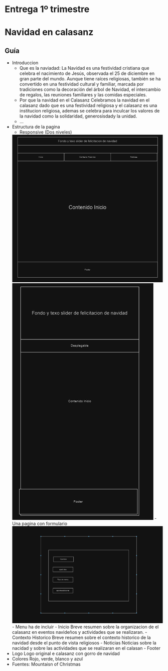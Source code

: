 # Entrega 1º trimestre
# Navidad en calasanz

## Guía
- Introduccion
    - Que es la naviadad:
        La Navidad es una festividad cristiana que celebra el nacimiento de Jesús, observada el 25 de diciembre en gran parte del mundo. Aunque tiene raíces religiosas, también se ha convertido en una festividad cultural y familiar, marcada por tradiciones como la decoración del árbol de Navidad, el intercambio de regalos, las reuniones familiares y las comidas especiales.
    - Por que la navidad en el Calasanz
        Celebramos la navidad en el calasanz dado que es una festividad religiosa y el calasanz es una institucion religiosa, ademas se celebra para inculcar los valores de la navidad como la solidaridad, generosisdady la unidad.
    - ...
- Estructura de la pagina
    - Responsive (Dos niveles)
    <img src="image.png">
    <img src="image-1.png">
    - Una pagina con formulario
    <img src="image-2.png">
    - Menu ha de incluir
        - Inicio
        Breve resumen sobre la organizacion de el calasanz en eventos navideños y actividades que se realizaran.
        - Contexto Historico
        Breve resumen sobre el contexto historico de la navidad desde el punto de vista religiosos
        - Noticias
        Noticias sobre la nacidad y sobre las actividades que se realizaran en el calasan
    - Footer
- Logo
    Logo original e calasanz con gorro de navidad
- Colores
    Rojo, verde, blanco y azul
- Fuentes: Mountaisn of Christmas